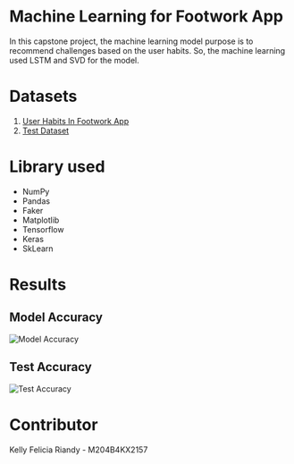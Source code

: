 # Machine Learning for Footwork App
In this capstone project, the machine learning model purpose is to recommend challenges based on the user habits. So, the machine learning used LSTM and SVD for the model.

# Datasets
1. [User Habits In Footwork App](https://www.kaggle.com/datasets/kelleh/user-habits-in-footwork/data)
2. [Test Dataset](https://www.kaggle.com/datasets/kelleh/carbon-emission-and-distance-of-user-habits/data)

# Library used
- NumPy
- Pandas
- Faker
- Matplotlib
- Tensorflow
- Keras
- SkLearn

# Results
## Model Accuracy
![Model Accuracy](https://github.com/kellyfelicia/FootworkChallenge/blob/master/results/Screenshot%202024-12-13%20115040.png)
## Test Accuracy
![Test Accuracy](https://github.com/kellyfelicia/FootworkChallenge/blob/master/results/Screenshot%202024-12-12%20104623.png)

# Contributor
Kelly Felicia Riandy - M204B4KX2157
